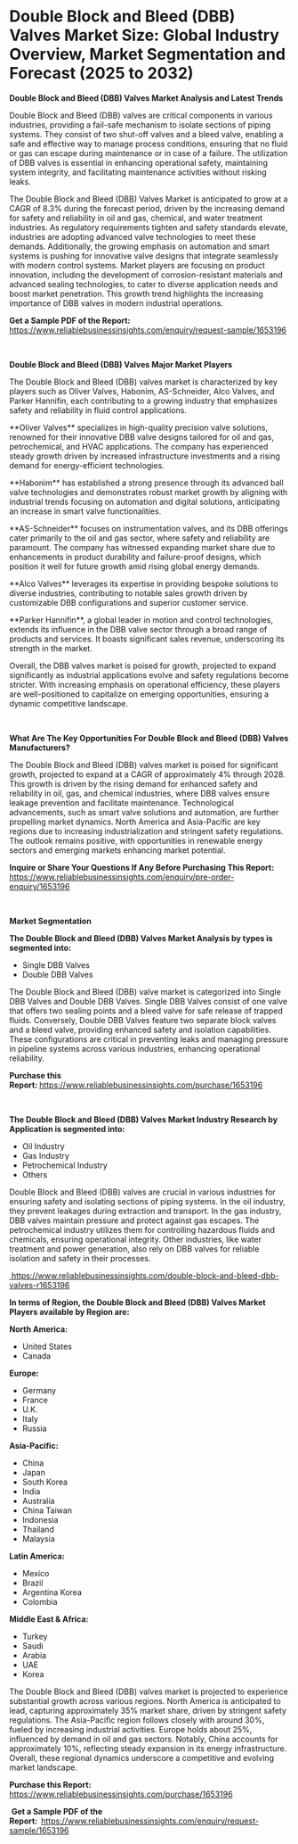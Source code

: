 <p><h1>Double Block and Bleed (DBB) Valves Market Size: Global Industry Overview, Market Segmentation and Forecast (2025 to 2032)</h1></p><p><strong>Double Block and Bleed (DBB) Valves Market Analysis and Latest Trends</strong></p>
<p><p>Double Block and Bleed (DBB) valves are critical components in various industries, providing a fail-safe mechanism to isolate sections of piping systems. They consist of two shut-off valves and a bleed valve, enabling a safe and effective way to manage process conditions, ensuring that no fluid or gas can escape during maintenance or in case of a failure. The utilization of DBB valves is essential in enhancing operational safety, maintaining system integrity, and facilitating maintenance activities without risking leaks.</p><p>The Double Block and Bleed (DBB) Valves Market is anticipated to grow at a CAGR of 8.3% during the forecast period, driven by the increasing demand for safety and reliability in oil and gas, chemical, and water treatment industries. As regulatory requirements tighten and safety standards elevate, industries are adopting advanced valve technologies to meet these demands. Additionally, the growing emphasis on automation and smart systems is pushing for innovative valve designs that integrate seamlessly with modern control systems. Market players are focusing on product innovation, including the development of corrosion-resistant materials and advanced sealing technologies, to cater to diverse application needs and boost market penetration. This growth trend highlights the increasing importance of DBB valves in modern industrial operations.</p></p>
<p><strong>Get a Sample PDF of the Report:&nbsp;</strong> <a href="https://www.reliablebusinessinsights.com/enquiry/request-sample/1653196?utm_campaign=2099&utm_medium=2&utm_source=Github&utm_content=ia&utm_term=16042025&utm_id=double-block-and-bleed-dbb-valves">https://www.reliablebusinessinsights.com/enquiry/request-sample/1653196</a></p>
<p>&nbsp;</p>
<p><strong>Double Block and Bleed (DBB) Valves Major Market Players</strong></p>
<p><p>The Double Block and Bleed (DBB) valves market is characterized by key players such as Oliver Valves, Habonim, AS-Schneider, Alco Valves, and Parker Hannifin, each contributing to a growing industry that emphasizes safety and reliability in fluid control applications.</p><p>**Oliver Valves** specializes in high-quality precision valve solutions, renowned for their innovative DBB valve designs tailored for oil and gas, petrochemical, and HVAC applications. The company has experienced steady growth driven by increased infrastructure investments and a rising demand for energy-efficient technologies. </p><p>**Habonim** has established a strong presence through its advanced ball valve technologies and demonstrates robust market growth by aligning with industrial trends focusing on automation and digital solutions, anticipating an increase in smart valve functionalities. </p><p>**AS-Schneider** focuses on instrumentation valves, and its DBB offerings cater primarily to the oil and gas sector, where safety and reliability are paramount. The company has witnessed expanding market share due to enhancements in product durability and failure-proof designs, which position it well for future growth amid rising global energy demands.</p><p>**Alco Valves** leverages its expertise in providing bespoke solutions to diverse industries, contributing to notable sales growth driven by customizable DBB configurations and superior customer service.</p><p>**Parker Hannifin**, a global leader in motion and control technologies, extends its influence in the DBB valve sector through a broad range of products and services. It boasts significant sales revenue, underscoring its strength in the market. </p><p>Overall, the DBB valves market is poised for growth, projected to expand significantly as industrial applications evolve and safety regulations become stricter. With increasing emphasis on operational efficiency, these players are well-positioned to capitalize on emerging opportunities, ensuring a dynamic competitive landscape.</p></p>
<p>&nbsp;</p>
<p><strong>What Are The Key Opportunities For Double Block and Bleed (DBB) Valves Manufacturers?</strong></p>
<p><p>The Double Block and Bleed (DBB) valves market is poised for significant growth, projected to expand at a CAGR of approximately 4% through 2028. This growth is driven by the rising demand for enhanced safety and reliability in oil, gas, and chemical industries, where DBB valves ensure leakage prevention and facilitate maintenance. Technological advancements, such as smart valve solutions and automation, are further propelling market dynamics. North America and Asia-Pacific are key regions due to increasing industrialization and stringent safety regulations. The outlook remains positive, with opportunities in renewable energy sectors and emerging markets enhancing market potential.</p></p>
<p><strong>Inquire or Share Your Questions If Any Before Purchasing This Report:</strong> <a href="https://www.reliablebusinessinsights.com/enquiry/pre-order-enquiry/1653196?utm_campaign=2099&utm_medium=2&utm_source=Github&utm_content=ia&utm_term=16042025&utm_id=double-block-and-bleed-dbb-valves">https://www.reliablebusinessinsights.com/enquiry/pre-order-enquiry/1653196</a></p>
<p>&nbsp;</p>
<p><strong>Market Segmentation</strong></p>
<p><strong>The Double Block and Bleed (DBB) Valves Market Analysis by types is segmented into:</strong></p>
<p><ul><li>Single DBB Valves</li><li>Double DBB Valves</li></ul></p>
<p><p>The Double Block and Bleed (DBB) valve market is categorized into Single DBB Valves and Double DBB Valves. Single DBB Valves consist of one valve that offers two sealing points and a bleed valve for safe release of trapped fluids. Conversely, Double DBB Valves feature two separate block valves and a bleed valve, providing enhanced safety and isolation capabilities. These configurations are critical in preventing leaks and managing pressure in pipeline systems across various industries, enhancing operational reliability.</p></p>
<p><strong>Purchase this Report:&nbsp;</strong><a href="https://www.reliablebusinessinsights.com/purchase/1653196?utm_campaign=2099&utm_medium=2&utm_source=Github&utm_content=ia&utm_term=16042025&utm_id=double-block-and-bleed-dbb-valves">https://www.reliablebusinessinsights.com/purchase/1653196</a></p>
<p>&nbsp;</p>
<p><strong>The Double Block and Bleed (DBB) Valves Market Industry Research by Application is segmented into:</strong></p>
<p><ul><li>Oil Industry</li><li>Gas Industry</li><li>Petrochemical Industry</li><li>Others</li></ul></p>
<p><p>Double Block and Bleed (DBB) valves are crucial in various industries for ensuring safety and isolating sections of piping systems. In the oil industry, they prevent leakages during extraction and transport. In the gas industry, DBB valves maintain pressure and protect against gas escapes. The petrochemical industry utilizes them for controlling hazardous fluids and chemicals, ensuring operational integrity. Other industries, like water treatment and power generation, also rely on DBB valves for reliable isolation and safety in their processes.</p></p>
<p><a href="https://www.reliablebusinessinsights.com/double-block-and-bleed-dbb-valves-r1653196?utm_campaign=2099&utm_medium=2&utm_source=Github&utm_content=ia&utm_term=16042025&utm_id=double-block-and-bleed-dbb-valves">&nbsp;https://www.reliablebusinessinsights.com/double-block-and-bleed-dbb-valves-r1653196</a></p>
<p><strong>In terms of Region, the Double Block and Bleed (DBB) Valves Market Players available by Region are:</strong></p>
<p>
    <p> <strong> North America: </strong>
        <ul>
            <li>United States</li>
            <li>Canada</li>
        </ul>
        </p> 
    <p> <strong> Europe: </strong>
        <ul>
            <li>Germany</li>
            <li>France</li>
            <li>U.K.</li>
            <li>Italy</li>
            <li>Russia</li>
        </ul>
        </p> 
    <p> <strong> Asia-Pacific: </strong>
        <ul>
            <li>China</li>
            <li>Japan</li>
            <li>South Korea</li>
            <li>India</li>
            <li>Australia</li>
            <li>China Taiwan</li>
            <li>Indonesia</li>
            <li>Thailand</li>
            <li>Malaysia</li>
        </ul>
        </p> 
    <p> <strong> Latin America: </strong>
        <ul>
            <li>Mexico</li>
            <li>Brazil</li>
            <li>Argentina Korea</li>
            <li>Colombia</li>
        </ul>
        </p> 
    <p> <strong> Middle East & Africa: </strong>
        <ul>
            <li>Turkey</li>
            <li>Saudi</li>
            <li>Arabia</li>
            <li>UAE</li>
            <li>Korea</li>
        </ul>
    </p>
    </p>
<p><p>The Double Block and Bleed (DBB) valves market is projected to experience substantial growth across various regions. North America is anticipated to lead, capturing approximately 35% market share, driven by stringent safety regulations. The Asia-Pacific region follows closely with around 30%, fueled by increasing industrial activities. Europe holds about 25%, influenced by demand in oil and gas sectors. Notably, China accounts for approximately 10%, reflecting steady expansion in its energy infrastructure. Overall, these regional dynamics underscore a competitive and evolving market landscape.</p></p>
<p><strong>Purchase this Report: </strong><a href="https://www.reliablebusinessinsights.com/purchase/1653196?utm_campaign=2099&utm_medium=2&utm_source=Github&utm_content=ia&utm_term=16042025&utm_id=double-block-and-bleed-dbb-valves">https://www.reliablebusinessinsights.com/purchase/1653196</a></p>
<p>&nbsp;<strong>Get a Sample PDF of the Report:&nbsp;&nbsp;</strong><a href="https://www.reliablebusinessinsights.com/enquiry/request-sample/1653196?utm_campaign=2099&utm_medium=2&utm_source=Github&utm_content=ia&utm_term=16042025&utm_id=double-block-and-bleed-dbb-valves">https://www.reliablebusinessinsights.com/enquiry/request-sample/1653196</a></p>
<p><strong></strong></p>
<p><p></p><p></p><p></p></p>